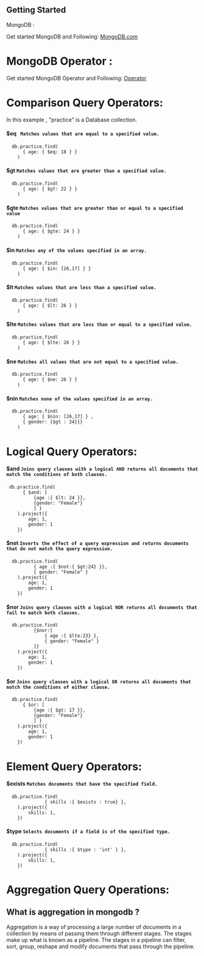 ## Getting Started

MongoDB :

Get started MongoDB and Following: [MongoDB.com](https://www.mongodb.com/docs/manual/)

# MongoDB Operator :

Get started MongoDB Operator and Following: [Operator](https://www.mongodb.com/docs/manual/reference/operator)

# Comparison Query Operators:

In this example , "practice" is a Database collection.

#### $eq ` Matches values that are equal to a specified value.`

```
  db.practice.find(
      { age: { $eq: 18 } }
    )
```

#### $gt `Matches values that are greater than a specified value.`

```
  db.practice.find(
      { age: { $gt: 22 } }
    )
```

#### $gte `Matches values that are greater than or equal to a specified value`

```
  db.practice.find(
      { age: { $gte: 24 } }
    )
```

#### $in `Matches any of the values specified in an array.`

```
  db.practice.find(
      { age: { $in: [26,17] } }
    )
```

#### $lt `Matches values that are less than a specified value.`

```
  db.practice.find(
      { age: { $lt: 26 } }
    )
```

#### $lte `Matches values that are less than or equal to a specified value.`

```
  db.practice.find(
      { age: { $lte: 26 } }
    )
```

#### $ne `Matches all values that are not equal to a specified value.`

```
  db.practice.find(
      { age: { $ne: 26 } }
    )
```

#### $nin `Matches none of the values specified in an array.`

```
  db.practice.find(
      { age: { $nin: [26,17] } ,
      { gender: {$gt : 24}}}
    )
```

# Logical Query Operators:

#### $and `Joins query clauses with a logical AND returns all documents that match the conditions of both clauses.`

```
 db.practice.find(
      { $and: [
          {age :{ $lt: 24 }},
          {gender: "Female"}
          ] }
    ).project({
        age: 1,
        gender: 1
    })
```

#### $not `Inverts the effect of a query expression and returns documents that do not match the query expression.`

```
  db.practice.find(
          { age :{ $not:{ $gt:24} }},
          { gender: "Female" }
    ).project({
        age: 1,
        gender: 1
    })
```

#### $nor `Joins query clauses with a logical NOR returns all documents that fail to match both clauses.`

```
  db.practice.find(
          {$nor:[
              { age :{ $lte:23} },
              { gender: "Female" }
          ]}
    ).project({
        age: 1,
        gender: 1
    })
```

#### $or `Joins query clauses with a logical OR returns all documents that match the conditions of either clause.`

```
  db.practice.find(
      { $or: [
          {age :{ $gt: 17 }},
          {gender: "Female"}
          ] }
    ).project({
        age: 1,
        gender: 1
    })
```

# Element Query Operators:

#### $exists `Matches documents that have the specified field.`

```
  db.practice.find(
              { skills :{ $exists : true} },
    ).project({
        skills: 1,
    })
```

#### $type `Selects documents if a field is of the specified type.`

```
  db.practice.find(
              { skills :{ $type : 'int' } },
    ).project({
        skills: 1,
    })
```

# Aggregation Query Operations:

## What is aggregation in mongodb ?

Aggregation is a way of processing a large number of documents in a collection by means of passing them through different stages. The stages make up what is known as a pipeline. The stages in a pipeline can filter, sort, group, reshape and modify documents that pass through the pipeline.
